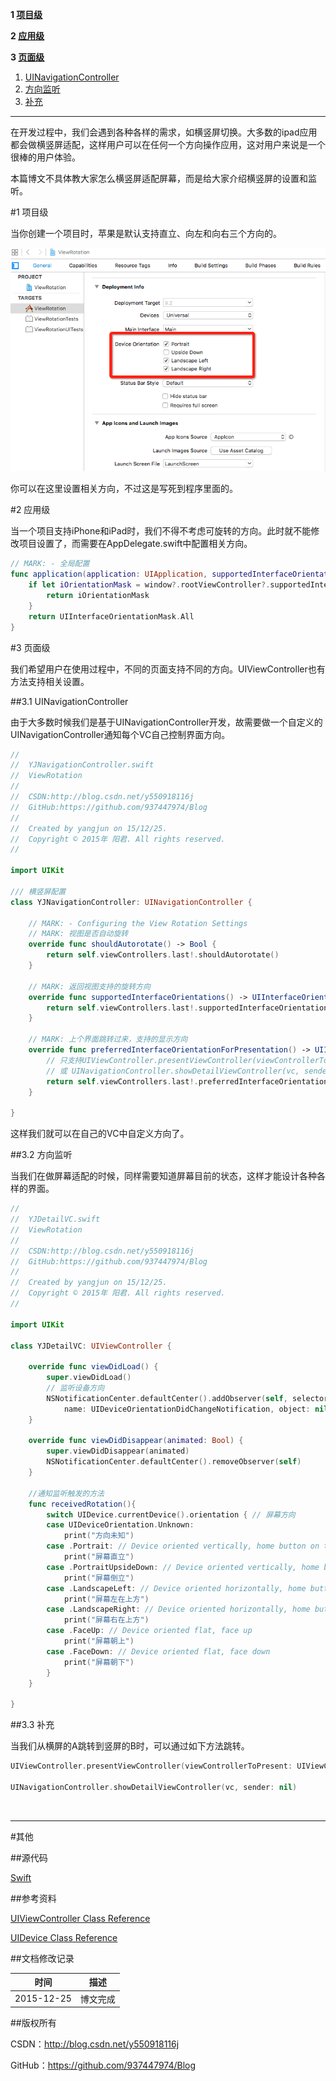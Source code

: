 **1 [项目级](#项目级)**

**2 [应用级](#应用级)**

**3 [页面级](#页面级)**

1. [UINavigationController](#UINavigationController)
2. [方向监听](#方向监听)
3. [补充](#补充)

----

在开发过程中，我们会遇到各种各样的需求，如横竖屏切换。大多数的ipad应用都会做横竖屏适配，这样用户可以在任何一个方向操作应用，这对用户来说是一个很棒的用户体验。

本篇博文不具体教大家怎么横竖屏适配屏幕，而是给大家介绍横竖屏的设置和监听。

#<a id="项目级"/>1 项目级

当你创建一个项目时，苹果是默认支持直立、向左和向右三个方向的。

![](https://raw.githubusercontent.com/937447974/Blog/master/Resources/2015122501.png)

你可以在这里设置相关方向，不过这是写死到程序里面的。

#<a id="应用级"/>2 应用级

当一个项目支持iPhone和iPad时，我们不得不考虑可旋转的方向。此时就不能修改项目设置了，而需要在AppDelegate.swift中配置相关方向。

```swift
// MARK: - 全局配置
func application(application: UIApplication, supportedInterfaceOrientationsForWindow window: UIWindow?) -> UIInterfaceOrientationMask {
    if let iOrientationMask = window?.rootViewController?.supportedInterfaceOrientations() {
        return iOrientationMask
    }
    return UIInterfaceOrientationMask.All
}
```

#<a id="页面级"/>3 页面级

我们希望用户在使用过程中，不同的页面支持不同的方向。UIViewController也有方法支持相关设置。

##<a id="UINavigationController"/>3.1 UINavigationController

由于大多数时候我们是基于UINavigationController开发，故需要做一个自定义的UINavigationController通知每个VC自己控制界面方向。

```swift
//
//  YJNavigationController.swift
//  ViewRotation
//
//  CSDN:http://blog.csdn.net/y550918116j
//  GitHub:https://github.com/937447974/Blog
//
//  Created by yangjun on 15/12/25.
//  Copyright © 2015年 阳君. All rights reserved.
//

import UIKit

/// 横竖屏配置
class YJNavigationController: UINavigationController {

    // MARK: - Configuring the View Rotation Settings
    // MARK: 视图是否自动旋转
    override func shouldAutorotate() -> Bool {
        return self.viewControllers.last!.shouldAutorotate()
    }
    
    // MARK: 返回视图支持的旋转方向
    override func supportedInterfaceOrientations() -> UIInterfaceOrientationMask {
        return self.viewControllers.last!.supportedInterfaceOrientations()
    }
    
    // MARK: 上个界面跳转过来，支持的显示方向
    override func preferredInterfaceOrientationForPresentation() -> UIInterfaceOrientation {
        // 只支持UIViewController.presentViewController(viewControllerToPresent: UIViewController, animated flag: Bool, completion: (() -> Void)?)
        // 或 UINavigationController.showDetailViewController(vc, sender: nil)
        return self.viewControllers.last!.preferredInterfaceOrientationForPresentation()
    }

}
```

这样我们就可以在自己的VC中自定义方向了。

##<a id="方向监听"/>3.2 方向监听

当我们在做屏幕适配的时候，同样需要知道屏幕目前的状态，这样才能设计各种各样的界面。

```swift
//
//  YJDetailVC.swift
//  ViewRotation
//
//  CSDN:http://blog.csdn.net/y550918116j
//  GitHub:https://github.com/937447974/Blog
//
//  Created by yangjun on 15/12/25.
//  Copyright © 2015年 阳君. All rights reserved.
//

import UIKit

class YJDetailVC: UIViewController {

    override func viewDidLoad() {
        super.viewDidLoad()
        // 监听设备方向
        NSNotificationCenter.defaultCenter().addObserver(self, selector: "receivedRotation",
            name: UIDeviceOrientationDidChangeNotification, object: nil)
    }
    
    override func viewDidDisappear(animated: Bool) {
        super.viewDidDisappear(animated)
        NSNotificationCenter.defaultCenter().removeObserver(self)
    }
    
    //通知监听触发的方法
    func receivedRotation(){
        switch UIDevice.currentDevice().orientation { // 屏幕方向
        case UIDeviceOrientation.Unknown:
            print("方向未知")
        case .Portrait: // Device oriented vertically, home button on the bottom
            print("屏幕直立")
        case .PortraitUpsideDown: // Device oriented vertically, home button on the top
            print("屏幕倒立")
        case .LandscapeLeft: // Device oriented horizontally, home button on the right
            print("屏幕左在上方")
        case .LandscapeRight: // Device oriented horizontally, home button on the left
            print("屏幕右在上方")
        case .FaceUp: // Device oriented flat, face up
            print("屏幕朝上")
        case .FaceDown: // Device oriented flat, face down
            print("屏幕朝下")
        }
    }
    
}
```

##<a id="补充"/>3.3 补充

当我们从横屏的A跳转到竖屏的B时，可以通过如下方法跳转。

```swift
UIViewController.presentViewController(viewControllerToPresent: UIViewController, animated flag: Bool, completion: (() -> Void)?)

UINavigationController.showDetailViewController(vc, sender: nil)
```

&#160;

----------

#其他

##源代码

[Swift](https://github.com/937447974/Swift)

##参考资料

[UIViewController Class Reference](https://developer.apple.com/library/ios/documentation/UIKit/Reference/UIViewController_Class/index.html)

[UIDevice Class Reference](https://developer.apple.com/library/ios/documentation/UIKit/Reference/UIDevice_Class/index.html)

##文档修改记录

| 时间 | 描述 |
| ---- | ---- |
| 2015-12-25 | 博文完成 |

##版权所有

CSDN：http://blog.csdn.net/y550918116j

GitHub：https://github.com/937447974/Blog